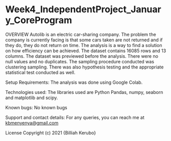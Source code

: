 # Week4_IndependentProject_January_CoreProgram



OVERVIEW
Autolib is an electric car-sharing company. The problem the company is currently facing is that some cars taken are not returned and if they do, they do not return on time.  The analysis is a way to find a solution on how efficiency can be achieved. The dataset contains 16085 rows and 13 columns. The dataset was previewed before the analysis. There were no null values and no duplicates. The sampling procedure conducted was clustering sampling.  There was also hypothesis testing and the appropriate statistical test conducted as well.


Setup Requirements: The analysis was done using Google Colab.

Technologies used: The libraries used are Python Pandas, numpy, seaborn and matplotlib and scipy.

Known bugs: No known bugs

Support and contact details: For any queries, you can reach me at kbmenyenya@gmail.com

License Copyright (c) 2021 {Billiah Kerubo}
